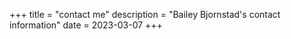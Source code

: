 +++
title = "contact me"
description = "Bailey Bjornstad's contact information"
date = 2023-03-07
+++



